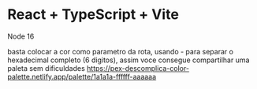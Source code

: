 # React + TypeScript + Vite

Node 16

basta colocar a cor como parametro da rota, usando - para separar o hexadecimal completo (6 digitos), assim voce consegue compartilhar uma paleta sem dificuldades
https://pex-descomplica-color-palette.netlify.app/palette/1a1a1a-ffffff-aaaaaa

